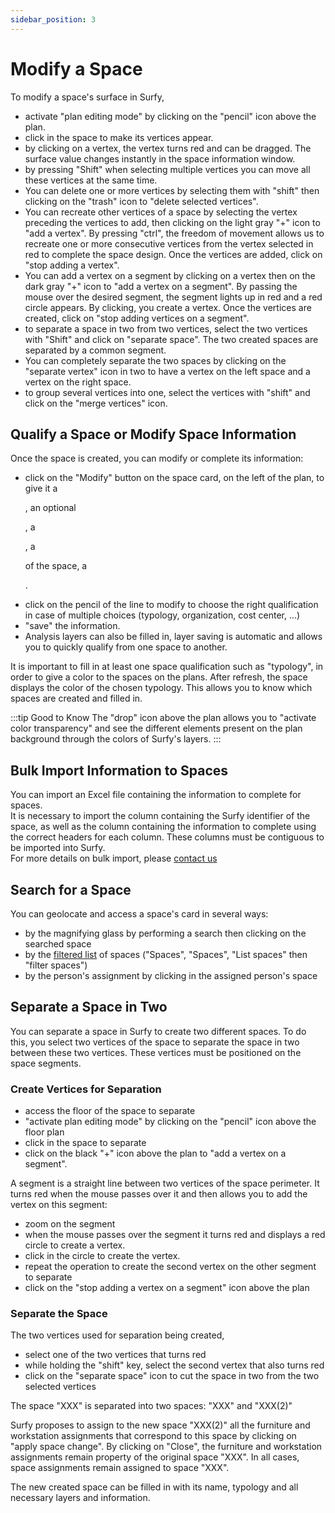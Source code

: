 ```yaml
---
sidebar_position: 3
---
```


# Modify a Space

<Youtube code="_B7Jb3eAn4I"/>

To modify a space's surface in Surfy,

-   activate "plan editing mode" by clicking on the "pencil" icon above the plan.
-   click in the space to make its vertices appear.
-   by clicking on a vertex, the vertex turns red and can be dragged. The surface value changes instantly in the space information window.
-   by pressing "Shift" when selecting multiple vertices you can move all these vertices at the same time.
-   You can delete one or more vertices by selecting them with "shift" then clicking on the "trash" icon to "delete selected vertices".
-   You can recreate other vertices of a space by selecting the vertex preceding the vertices to add, then clicking on the light gray "+" icon to "add a vertex". By pressing "ctrl", the freedom of movement allows us to recreate one or more consecutive vertices from the vertex selected in red to complete the space design. Once the vertices are added, click on "stop adding a vertex".
-   You can add a vertex on a segment by clicking on a vertex then on the dark gray "+" icon to "add a vertex on a segment". By passing the mouse over the desired segment, the segment lights up in red and a red circle appears. By clicking, you create a vertex. Once the vertices are created, click on "stop adding vertices on a segment".
-   to separate a space in two from two vertices, select the two vertices with "Shift" and click on "separate space". The two created spaces are separated by a common segment.
-   You can completely separate the two spaces by clicking on the "separate vertex" icon in two to have a vertex on the left space and a vertex on the right space.
-   to group several vertices into one, select the vertices with "shift" and click on the "merge vertices" icon.

## Qualify a Space or Modify Space Information

Once the space is created, you can modify or complete its information:

-   click on the "Modify" button on the space card, on the left of the plan, to give it a <P code="room:name" />, an optional <P code="room:capacity" />, a <P code="room:organization" />, a <P code="room:roomType" /> of the space, a <P code="room:costCenter" />.
-   click on the pencil of the line to modify to choose the right qualification in case of multiple choices (typology, organization, cost center, ...)
-   "save" the information. 
-   Analysis layers can also be filled in, layer saving is automatic and allows you to quickly qualify from one space to another.

It is important to fill in at least one space qualification such as "typology", in order to give a color to the spaces on the plans. 
After refresh, the space displays the color of the chosen typology. This allows you to know which spaces are created and filled in.

:::tip Good to Know
The "drop" icon above the plan allows you to "activate color transparency" and see the different elements present on the plan background through the colors of Surfy's layers.
:::

## Bulk Import Information to Spaces

You can import an Excel file containing the information to complete for spaces.<br />
It is necessary to import the column containing the Surfy identifier of the space, as well as the column containing the information to complete using the correct headers for each column. These columns must be contiguous to be imported into Surfy.<br />
For more details on bulk import, please [contact us](https://www.surfy.pro/en-gb/contact)

## Search for a Space

You can geolocate and access a space's card in several ways:

-   by the magnifying glass by performing a search then clicking on the searched space
-   by the [filtered list](/en/docs/courses/find/listfindcourse) of spaces ("Spaces", "Spaces", "List spaces" then "filter spaces")
-   by the person's assignment by clicking in the assigned person's space


## Separate a Space in Two


You can separate a space in Surfy to create two different spaces.
To do this, you select two vertices of the space to separate the space in two between these two vertices.
These vertices must be positioned on the space segments.


<Youtube code="OH0KcuzeSgU"/>


### Create Vertices for Separation

-   access the floor of the space to separate
-   "activate plan editing mode" by clicking on the "pencil" icon above the floor plan
-   click in the space to separate
-   click on the black "+" icon above the plan to "add a vertex on a segment".

A segment is a straight line between two vertices of the space perimeter.
It turns red when the mouse passes over it and then allows you to add the vertex on this segment:

-   zoom on the segment
-   when the mouse passes over the segment it turns red and displays a red circle to create a vertex. 
-   click in the circle to create the vertex.
-   repeat the operation to create the second vertex on the other segment to separate
-   click on the "stop adding a vertex on a segment" icon above the plan

### Separate the Space

The two vertices used for separation being created,

-   select one of the two vertices that turns red
-   while holding the "shift" key, select the second vertex that also turns red
-   click on the "separate space" icon to cut the space in two from the two selected vertices

The space "XXX" is separated into two spaces: "XXX" and "XXX(2)"

Surfy proposes to assign to the new space "XXX(2)" all the furniture and workstation assignments that correspond to this space by clicking on "apply space change". By clicking on "Close", the furniture and workstation assignments remain property of the original space "XXX".
In all cases, space assignments remain assigned to space "XXX".

The new created space can be filled in with its name, typology and all necessary layers and information.


